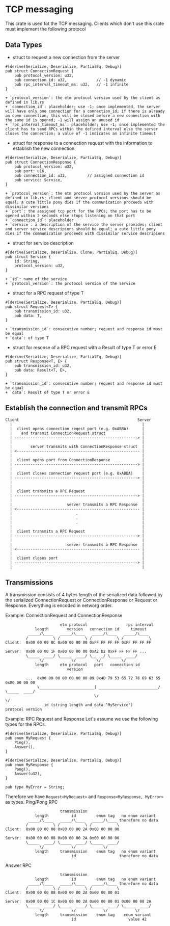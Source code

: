 # TCP messaging
This crate is used fot the TCP messaging. Clients which don't use this crate must implement the following protocol

## Data Types

+ struct to request a new connection from the server
```
#[derive(Serialize, Deserialize, PartialEq, Debug)]
pub struct ConnectionRequest {
    pub protocol_version: u32,
    pub connection_id: u32,             // -1 dynamic
    pub rpc_interval_timeout_ms: u32,   // -1 infinite
}
```
    + `protocol_version`: the etm protocol version used by the client as defined in lib.rs
    + `connection_id`: placeholder; use -1; once implemented, the server will have only one connection for a connection_id; if there is already an open connection, this will be closed before a new connection with the same id is opened; -1 will assign an unused id
    + `rpc_interval_timeout_ms`: placeholder; use -1; once implemented the client has to send RPCs within the defined interval else the server closes the connection; a value of -1 indicates an infinite timeout

+ struct for response to a connection request with the information to establish the new connection
```
#[derive(Serialize, Deserialize, PartialEq, Debug)]
pub struct ConnectionResponse {
    pub protocol_version: u32,
    pub port: u16,
    pub connection_id: u32,         // assigned connection id
    pub service: Service,
}
```
    + `protocol_version`: the etm protocol version used by the server as defined in lib.rs; client and server protocol versions should be equal; a cute little pony dies if the communication proceeds with dissimilar versions
    + `port`: the assigned tcp port for the RPCs; the port has to be opened within 2 seconds else stops listening on that port
    + `connection_id`: placeholder
    + `service`: a description of the service the server provides; client and server service descripions should be equal; a cute little pony dies if the communication proceeds with dissimilar service descripions

+ struct for service description
```
#[derive(Serialize, Deserialize, Clone, PartialEq, Debug)]
pub struct Service {
    id: String,
    protocol_version: u32,
}
```
    + `id`: name of the service
    + `protocol_version`: the protocol version of the service

+ struct for a RPC request of type T
```
#[derive(Serialize, Deserialize, PartialEq, Debug)]
pub struct Request<T> {
    pub transmission_id: u32,
    pub data: T,
}
```
    + `transmission_id`: consecutive number; request and response id must be equal
    + `data`: of type T

+ struct for resonse of a RPC request with a Result of type T or error E
```
#[derive(Serialize, Deserialize, PartialEq, Debug)]
pub struct Response<T, E> {
    pub transmission_id: u32,
    pub data: Result<T, E>,
}
```
    + `transmission_id`: consecutive number; request and response id must be equal
    + `data`: Result of type T or error E


## Establish the connection and transmit RPCs
```
Client                                                    Server
  |                                                         |
  |  client opens connection reqest port (e.g. 0xABBA)      |
  |    and transmit ConnectionRequest struct                |
  | ------------------------------------------------------> |
  |                                                         |
  |        server transmits with ConnectionResponse struct  |
  | <------------------------------------------------------ |
  |                                                         |
  |  client opens port from ConnectionResponse              |
  | ------------------------------------------------------> |
  |                                                         |
  |  client closes connection request port (e.g. 0xABBA)    |
  | ------------------------------------------------------> |
  |                                                         |
  |                                                         |
  |  client transmits a RPC Request                         |
  | ------------------------------------------------------> |
  |                                                         |
  |                        server transmits a RPC Response  |
  | <------------------------------------------------------ |
  |                            .                            |
  |                            .                            |
  |                            .                            |
  |                                                         |
  |  client transmits a RPC Request                         |
  | ------------------------------------------------------> |
  |                                                         |
  |                        server transmits a RPC Response  |
  | <------------------------------------------------------ |
  |                                                         |
  |  client closes port                                     |
  | ------------------------------------------------------> |
  |                                                         |
```

## Transmissions
A transmission consists of 4 bytes length of the serialized data followed by the serialized ConnectionRequest or ConnectionResponse or Request or Response. Everything is encoded in networg order.

Example: ConnectionRequest and ConnectionResponse
```
                        etm protocol                 rpc interval
             length        version   connection id     timeout
          _____/\____   _____/\____   _____/\____   _____/\____
         /           \ /           \ /           \ /           \
Client:  0x00 00 00 0C 0x00 00 00 00 0xFF FF FF FF 0xFF FF FF FF

Server:  0x00 00 00 1F 0x00 00 00 00 0xA2 D2 0xFF FF FF FF ...
         \_____  ____/ \_____  ____/ \__  _/ \_____  ____/
               \/            \/         \/         \/
             length     etm protocol   port   connection id
                           version

         ...  0x00 00 00 00 00 00 00 09 0x4D 79 53 65 72 76 69 63 65 0x00 00 00 00
              \________________________| __________________________/ \_____  ____/
                                       \/                                  \/
                 id (string length and data "MyService")            protocol version
```


Example: RPC Request and Response
Let's assume we use the following types for the RPCs.
```
#[derive(Serialize, Deserialize, PartialEq, Debug)]
pub enum MyRequest {
    Ping(),
    Answer(),
}

#[derive(Serialize, Deserialize, PartialEq, Debug)]
pub enum MyResponse {
    Pong(),
    Answer(u32),
}

pub type MyError = String;
```
Therefore we have `Request<MyRequest>` and `Response<MyResponse, MyError>` as types.
Ping/Pong RPC
```
                        transmission
             length          id         enum tag   no enum variant
          _____/\____   _____/\____   _____/\____ therefore no data
         /           \ /           \ /           \
Client:  0x00 00 00 08 0x00 00 00 2A 0x00 00 00 00

Server:  0x00 00 00 08 0x00 00 00 2A 0x00 00 00 00
         \_____  ____/ \_____  ____/ \_____  ____/
               \/            \/            \/
             length     transmission    enum tag   no enum variant
                             id                   therefore no data
```

Answer RPC
```
                        transmission
             length          id         enum tag   no enum variant
          _____/\____   _____/\____   _____/\____ therefore no data
         /           \ /           \ /           \
Client:  0x00 00 00 08 0x00 00 00 2A 0x00 00 00 01

Server:  0x00 00 00 1C 0x00 00 00 2A 0x00 00 00 01 0x00 00 00 2A
         \_____  ____/ \_____  ____/ \_____  ____/ \_____  ____/
               \/            \/            \/            \/
             length     transmission    enum tag    enum variant
                             id                       value 42
```
